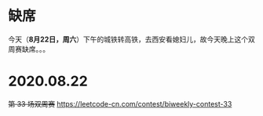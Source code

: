
# 缺席

今天（**8月22日，周六**）下午的城铁转高铁，去西安看媳妇儿，故今天晚上这个双周赛缺席。。。

# 2020.08.22

~~第 33 场双周赛~~ https://leetcode-cn.com/contest/biweekly-contest-33
